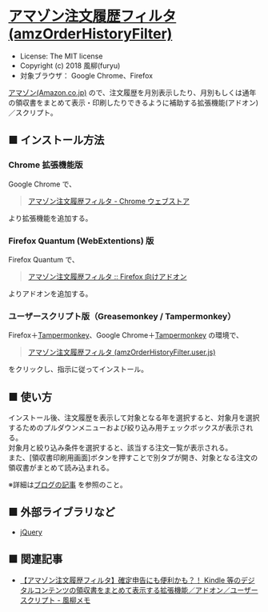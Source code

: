[アマゾン注文履歴フィルタ (amzOrderHistoryFilter)](https://github.com/furyutei/amzOrderHistoryFilter)
=====================================================================================================

- License: The MIT license  
- Copyright (c) 2018 風柳(furyu)  
- 対象ブラウザ： Google Chrome、Firefox

[アマゾン(Amazon.co.jp)](https://www.amazon.co.jp/) ので、注文履歴を月別表示したり、月別もしくは通年の領収書をまとめて表示・印刷したりできるように補助する拡張機能(アドオン)／スクリプト。


■ インストール方法 
---
### Chrome 拡張機能版  
Google Chrome で、  

> [アマゾン注文履歴フィルタ - Chrome ウェブストア](https://chrome.google.com/webstore/detail/%E3%82%A2%E3%83%9E%E3%82%BE%E3%83%B3%E6%B3%A8%E6%96%87%E5%B1%A5%E6%AD%B4%E3%83%95%E3%82%A3%E3%83%AB%E3%82%BF/jaikhcpoplnhinlglnkmihfdlbamhgig?hl=ja&gl=JP)  

より拡張機能を追加する。  


### Firefox Quantum (WebExtentions) 版  
Firefox Quantum で、  

> [アマゾン注文履歴フィルタ :: Firefox 向けアドオン](https://addons.mozilla.org/ja/firefox/addon/amzorderhistoryfilter/)  

よりアドオンを追加する。  


### ユーザースクリプト版（Greasemonkey / Tampermonkey）
Firefox＋[Tampermonkey](https://addons.mozilla.org/ja/firefox/addon/tampermonkey/)、Google Chrome＋[Tampermonkey](https://chrome.google.com/webstore/detail/tampermonkey/dhdgffkkebhmkfjojejmpbldmpobfkfo?hl=ja) の環境で、  

> [アマゾン注文履歴フィルタ (amzOrderHistoryFilter.user.js)](http://furyutei.github.io/amzOrderHistoryFilter/src/js/amzOrderHistoryFilter.user.js)  

                                
をクリックし、指示に従ってインストール。  


■ 使い方
---
インストール後、注文履歴を表示して対象となる年を選択すると、対象月を選択するためのプルダウンメニューおよび絞り込み用チェックボックスが表示される。  
対象月と絞り込み条件を選択すると、該当する注文一覧が表示される。  
また、[領収書印刷用画面]ボタンを押すことで別タブが開き、対象となる注文の領収書がまとめて読み込まれる。  

※詳細は[ブログの記事](http://furyu.hatenablog.com/entry/amzOrderHistoryFilter#%E4%BD%BF%E3%81%84%E6%96%B9) を参照のこと。  


■ 外部ライブラリなど
---
- [jQuery](https://jquery.com/)  


■ 関連記事
---
- [【アマゾン注文履歴フィルタ】確定申告にも便利かも？！ Kindle 等のデジタルコンテンツの領収書をまとめて表示する拡張機能／アドオン／ユーザースクリプト - 風柳メモ](http://furyu.hatenablog.com/entry/amzOrderHistoryFilter)  
